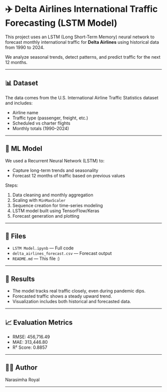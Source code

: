 # ✈️ Delta Airlines International Traffic Forecasting (LSTM Model)

This project uses an LSTM (Long Short-Term Memory) neural network to forecast monthly international traffic for **Delta Airlines** using historical data from 1990 to 2024.

We analyze seasonal trends, detect patterns, and predict traffic for the next 12 months.

---

## 📊 Dataset

The data comes from the U.S. International Airline Traffic Statistics dataset and includes:
- Airline name
- Traffic type (passenger, freight, etc.)
- Scheduled vs charter flights
- Monthly totals (1990–2024)

---

## 🧠 ML Model

We used a Recurrent Neural Network (LSTM) to:
- Capture long-term trends and seasonality
- Forecast 12 months of traffic based on previous values

Steps:
1. Data cleaning and monthly aggregation
2. Scaling with `MinMaxScaler`
3. Sequence creation for time-series modeling
4. LSTM model built using TensorFlow/Keras
5. Forecast generation and plotting

---


## 📁 Files

- `LSTM Model.ipynb` — Full code
- `delta_airlines_forecast.csv` — Forecast output
- `README.md` — This file :)

---
## 🔮 Results

- The model tracks real traffic closely, even during pandemic dips.
- Forecasted traffic shows a steady upward trend.
- Visualization includes both historical and forecasted data.

---
## 📈 Evaluation Metrics

- RMSE: 456,716.49
- MAE: 313,446.80
- R² Score: 0.8857

---
## 🙋‍♂️ Author

Narasimha Royal 

---
